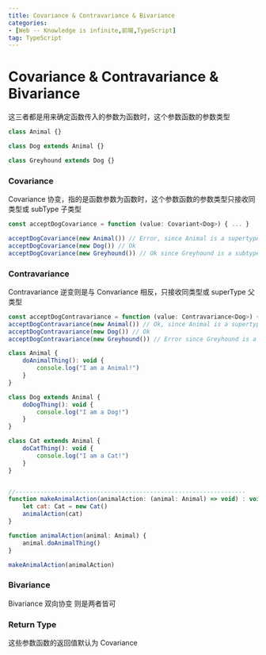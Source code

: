 ```yaml
---
title: Covariance & Contravariance & Bivariance
categories: 
- [Web -- Knowledge is infinite,前端,TypeScript]
tag: TypeScript
---
```

# Covariance & Contravariance & Bivariance
这三者都是用来确定函数传入的参数为函数时，这个参数函数的参数类型
```javascript
class Animal {}

class Dog extends Animal {}

class Greyhound extends Dog {}
```
### Covariance
Covariance 协变，指的是函数参数为函数时，这个参数函数的参数类型只接收同类型或 subType 子类型
```javascript
const acceptDogCovariance = function (value: Covariant<Dog>) { ... }

acceptDogCovariance(new Animal()) // Error, since Animal is a supertype of Dog
acceptDogCovariance(new Dog()) // Ok
acceptDogCovariance(new Greyhound()) // Ok since Greyhound is a subtype of Dog
```
### Contravariance
Contravariance 逆变则是与 Convariance 相反，只接收同类型或 superType 父类型
```javascript
const acceptDogContravariance = function (value: Contravariance<Dog>) { ... }
acceptDogContravariance(new Animal()) // Ok, since Animal is a supertype of Dog
acceptDogContravariance(new Dog()) // Ok
acceptDogContravariance(new Greyhound()) // Error since Greyhound is a subtype of Dog
```
```javascript
class Animal {
    doAnimalThing(): void {
        console.log("I am a Animal!")
    }
}

class Dog extends Animal {
    doDogThing(): void {
        console.log("I am a Dog!")
    }
}

class Cat extends Animal {
    doCatThing(): void {
        console.log("I am a Cat!")
    }
}


//-----------------------------------------------------------------
function makeAnimalAction(animalAction: (animal: Animal) => void) : void {
    let cat: Cat = new Cat()
    animalAction(cat)
}

function animalAction(animal: Animal) {
    animal.doAnimalThing()
}

makeAnimalAction(animalAction) 
```
### Bivariance
Bivariance 双向协变 则是两者皆可
### Return Type
这些参数函数的返回值默认为 Covariance

